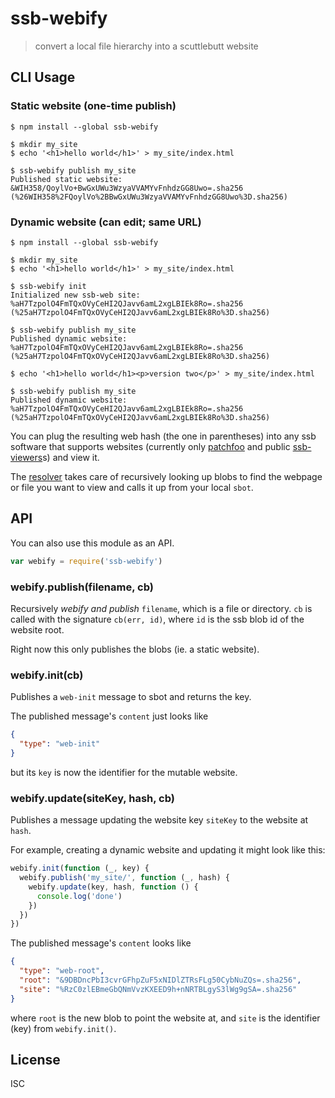 # ssb-webify

> convert a local file hierarchy into a scuttlebutt website

## CLI Usage

### Static website (one-time publish)

```
$ npm install --global ssb-webify

$ mkdir my_site
$ echo '<h1>hello world</h1>' > my_site/index.html

$ ssb-webify publish my_site
Published static website: &WIH358/QoylVo+BwGxUWu3WzyaVVAMYvFnhdzGG8Uwo=.sha256 (%26WIH358%2FQoylVo%2BBwGxUWu3WzyaVVAMYvFnhdzGG8Uwo%3D.sha256)
```

### Dynamic website (can edit; same URL)

```
$ npm install --global ssb-webify

$ mkdir my_site
$ echo '<h1>hello world</h1>' > my_site/index.html

$ ssb-webify init
Initialized new ssb-web site: %aH7TzpolO4FmTQxOVyCeHI2QJavv6amL2xgLBIEk8Ro=.sha256 (%25aH7TzpolO4FmTQxOVyCeHI2QJavv6amL2xgLBIEk8Ro%3D.sha256)

$ ssb-webify publish my_site
Published dynamic website: %aH7TzpolO4FmTQxOVyCeHI2QJavv6amL2xgLBIEk8Ro=.sha256 (%25aH7TzpolO4FmTQxOVyCeHI2QJavv6amL2xgLBIEk8Ro%3D.sha256)

$ echo '<h1>hello world</h1><p>version two</p>' > my_site/index.html

$ ssb-webify publish my_site
Published dynamic website: %aH7TzpolO4FmTQxOVyCeHI2QJavv6amL2xgLBIEk8Ro=.sha256 (%25aH7TzpolO4FmTQxOVyCeHI2QJavv6amL2xgLBIEk8Ro%3D.sha256)
```

You can plug the resulting web hash (the one in parentheses) into any ssb
software that supports websites (currently only
[patchfoo](https://github.com/ssbc/patchfoo) and public
[ssb-viewers](https://github.com/ssbc/ssb-viewer)s) and view it.

The [resolver](https://github.com/noffle/ssb-web-resolver) takes care of
recursively looking up blobs to find the webpage or file you want to view and
calls it up from your local `sbot`.

## API

You can also use this module as an API.

```js
var webify = require('ssb-webify')
```

### webify.publish(filename, cb)

Recursively *webify and publish* `filename`, which is a file or directory. `cb`
is called with the signature `cb(err, id)`, where `id` is the ssb blob id of the
website root.

Right now this only publishes the blobs (ie. a static website).

### webify.init(cb)

Publishes a `web-init` message to sbot and returns the key.

The published message's `content` just looks like

```json
{
  "type": "web-init"
}
```

but its `key` is now the identifier for the mutable website.

### webify.update(siteKey, hash, cb)

Publishes a message updating the website key `siteKey` to the website at `hash`.

For example, creating a dynamic website and updating it might look like this:

```js
webify.init(function (_, key) {
  webify.publish('my_site/', function (_, hash) {
    webify.update(key, hash, function () {
      console.log('done')
    })
  })
})
```

The published message's `content` looks like

```json
{
  "type": "web-root",
  "root": "&9DBDncPbI3cvrGFhpZuF5xNIDlZTRsFLg50CybNuZQs=.sha256",
  "site": "%RzC0zlEBmeGbQNmVvzKXEED9h+nNRTBLgyS3lWg9gSA=.sha256"
}
```

where `root` is the new blob to point the website at, and `site` is the identifier (key) from `webify.init()`.

## License

ISC
